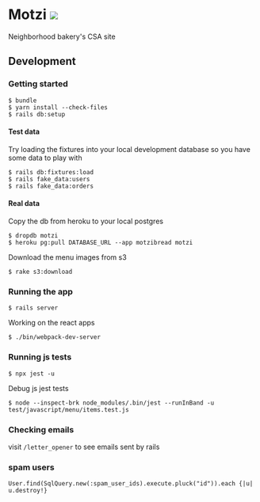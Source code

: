 # Motzi ![](https://github.com/kylefritz/motzi/workflows/ci/badge.svg)

Neighborhood bakery's CSA site

## Development

### Getting started

```
$ bundle
$ yarn install --check-files
$ rails db:setup
```

#### Test data

Try loading the fixtures into your local development database so you have some data to play with

```
$ rails db:fixtures:load
$ rails fake_data:users
$ rails fake_data:orders
```

#### Real data

Copy the db from heroku to your local postgres

```
$ dropdb motzi
$ heroku pg:pull DATABASE_URL --app motzibread motzi
```

Download the menu images from s3

```
$ rake s3:download
```

### Running the app

```
$ rails server
```

Working on the react apps

```
$ ./bin/webpack-dev-server
```

### Running js tests

```
$ npx jest -u
```

Debug js jest tests

```
$ node --inspect-brk node_modules/.bin/jest --runInBand -u test/javascript/menu/items.test.js
```

### Checking emails

visit `/letter_opener` to see emails sent by rails

### spam users

```
User.find(SqlQuery.new(:spam_user_ids).execute.pluck("id")).each {|u| u.destroy!}
```
